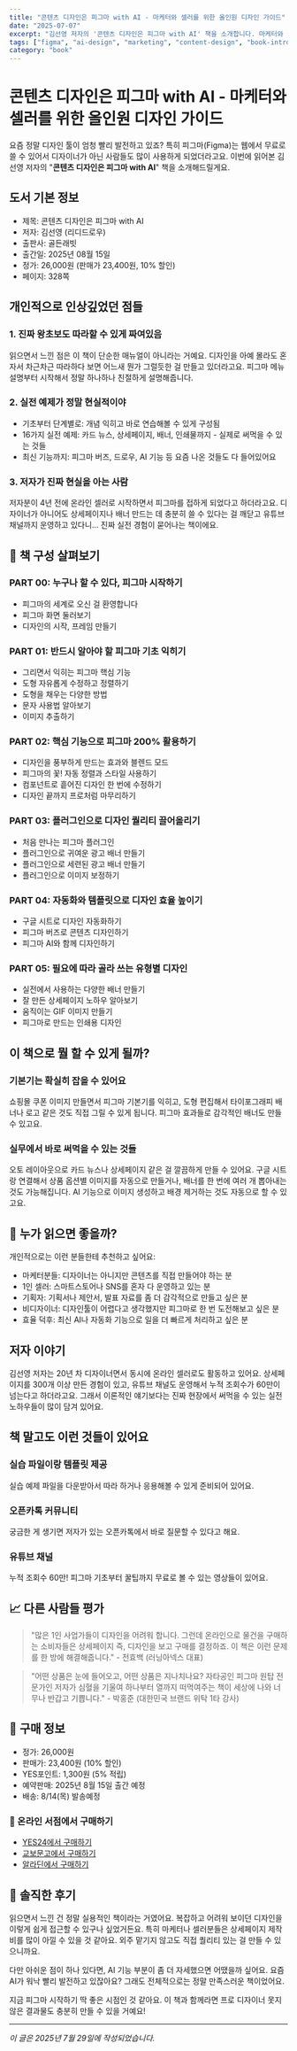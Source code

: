 ```yaml
---
title: "콘텐츠 디자인은 피그마 with AI - 마케터와 셀러를 위한 올인원 디자인 가이드"
date: "2025-07-07"
excerpt: "김선영 저자의 '콘텐츠 디자인은 피그마 with AI' 책을 소개합니다. 마케터와 셀러를 위한 실전 디자인 가이드로, 피그마 기초부터 AI 기능까지 총정리!"
tags: ["figma", "ai-design", "marketing", "content-design", "book-introduction"]
category: "book"
---
```


# 콘텐츠 디자인은 피그마 with AI - 마케터와 셀러를 위한 올인원 디자인 가이드

요즘 정말 디자인 툴이 엄청 빨리 발전하고 있죠? 특히 피그마(Figma)는 웹에서 무료로 쓸 수 있어서 디자이너가 아닌 사람들도 많이 사용하게 되었더라고요. 이번에 읽어본 김선영 저자의 "**콘텐츠 디자인은 피그마 with AI**" 책을 소개해드릴게요.

## 도서 기본 정보

- 제목: 콘텐츠 디자인은 피그마 with AI
- 저자: 김선영 (리디드로우)
- 출판사: 골든래빗
- 출간일: 2025년 08월 15일
- 정가: 26,000원 (판매가 23,400원, 10% 할인)
- 페이지: 328쪽

## 개인적으로 인상깊었던 점들

### 1. 진짜 왕초보도 따라할 수 있게 짜여있음
읽으면서 느낀 점은 이 책이 단순한 매뉴얼이 아니라는 거예요. 디자인을 아예 몰라도 혼자서 차근차근 따라하다 보면 어느새 뭔가 그럴듯한 걸 만들고 있더라고요. 피그마 메뉴 설명부터 시작해서 정말 하나하나 친절하게 설명해줍니다.

### 2. 실전 예제가 정말 현실적이야
- 기초부터 단계별로: 개념 익히고 바로 연습해볼 수 있게 구성됨
- 16가지 실전 예제: 카드 뉴스, 상세페이지, 배너, 인쇄물까지 - 실제로 써먹을 수 있는 것들
- 최신 기능까지: 피그마 버즈, 드로우, AI 기능 등 요즘 나온 것들도 다 들어있어요

### 3. 저자가 진짜 현실을 아는 사람
저자분이 4년 전에 온라인 셀러로 시작하면서 피그마를 접하게 되었다고 하더라고요. 디자이너가 아니어도 상세페이지나 배너 만드는 데 충분히 쓸 수 있다는 걸 깨닫고 유튜브 채널까지 운영하고 있다니... 진짜 실전 경험이 묻어나는 책이에요.

## 📖 책 구성 살펴보기

### PART 00: 누구나 할 수 있다, 피그마 시작하기
- 피그마의 세계로 오신 걸 환영합니다
- 피그마 화면 둘러보기
- 디자인의 시작, 프레임 만들기

### PART 01: 반드시 알아야 할 피그마 기초 익히기
- 그리면서 익히는 피그마 핵심 기능
- 도형 자유롭게 수정하고 정렬하기
- 도형을 채우는 다양한 방법
- 문자 사용법 알아보기
- 이미지 추출하기

### PART 02: 핵심 기능으로 피그마 200% 활용하기
- 디자인을 풍부하게 만드는 효과와 블렌드 모드
- 피그마의 꽃! 자동 정렬과 스타일 사용하기
- 컴포넌트로 흩어진 디자인 한 번에 수정하기
- 디자인 끝까지 프로처럼 마무리하기

### PART 03: 플러그인으로 디자인 퀄리티 끌어올리기
- 처음 만나는 피그마 플러그인
- 플러그인으로 귀여운 광고 배너 만들기
- 플러그인으로 세련된 광고 배너 만들기
- 플러그인으로 이미지 보정하기

### PART 04: 자동화와 템플릿으로 디자인 효율 높이기
- 구글 시트로 디자인 자동화하기
- 피그마 버즈로 콘텐츠 디자인하기
- 피그마 AI와 함께 디자인하기

### PART 05: 필요에 따라 골라 쓰는 유형별 디자인
- 실전에서 사용하는 다양한 배너 만들기
- 잘 만든 상세페이지 노하우 알아보기
- 움직이는 GIF 이미지 만들기
- 피그마로 만드는 인쇄용 디자인

## 이 책으로 뭘 할 수 있게 될까?

### 기본기는 확실히 잡을 수 있어요
쇼핑몰 쿠폰 이미지 만들면서 피그마 기본기를 익히고, 도형 편집해서 타이포그래피 배너나 로고 같은 것도 직접 그릴 수 있게 됩니다. 피그마 효과들로 감각적인 배너도 만들 수 있고요.

### 실무에서 바로 써먹을 수 있는 것들
오토 레이아웃으로 카드 뉴스나 상세페이지 같은 걸 깔끔하게 만들 수 있어요. 구글 시트랑 연결해서 상품 옵션별 이미지를 자동으로 만들거나, 배너를 한 번에 여러 개 뽑아내는 것도 가능해집니다. AI 기능으로 이미지 생성하고 배경 제거하는 것도 자동으로 할 수 있고요.

## 👥 누가 읽으면 좋을까?

개인적으로는 이런 분들한테 추천하고 싶어요:

- 마케터분들: 디자이너는 아니지만 콘텐츠를 직접 만들어야 하는 분
- 1인 셀러: 스마트스토어나 SNS를 혼자 다 운영하고 있는 분
- 기획자: 기획서나 제안서, 발표 자료를 좀 더 감각적으로 만들고 싶은 분
- 비디자이너: 디자인툴이 어렵다고 생각했지만 피그마로 한 번 도전해보고 싶은 분
- 효율 덕후: 최신 AI나 자동화 기능으로 일을 더 빠르게 처리하고 싶은 분

## 저자 이야기

김선영 저자는 20년 차 디자이너면서 동시에 온라인 셀러로도 활동하고 있어요. 상세페이지를 300개 이상 만든 경험이 있고, 유튜브 채널도 운영해서 누적 조회수가 60만이 넘는다고 하더라고요. 그래서 이론적인 얘기보다는 진짜 현장에서 써먹을 수 있는 실전 노하우들이 많이 담겨 있어요.

## 책 말고도 이런 것들이 있어요

### 실습 파일이랑 템플릿 제공
실습 예제 파일을 다운받아서 따라 하거나 응용해볼 수 있게 준비되어 있어요.

### 오픈카톡 커뮤니티
궁금한 게 생기면 저자가 있는 오픈카톡에서 바로 질문할 수 있다고 해요.

### 유튜브 채널
누적 조회수 60만! 피그마 기초부터 꿀팁까지 무료로 볼 수 있는 영상들이 있어요.

## 📈 다른 사람들 평가

> "많은 1인 사업가들이 디자인을 어려워 합니다. 그런데 온라인으로 물건을 구매하는 소비자들은 상세페이지 즉, 디자인을 보고 구매를 결정하죠. 이 책은 이런 문제를 한 방에 해결해줍니다." - 전효백 (러닝아넥스 대표)

> "어떤 상품은 눈에 들어오고, 어떤 상품은 지나치나요? 자타공인 피그마 원탑 전문가인 저자가 심혈을 기울여 하나부터 열까지 떠먹여주는 책이 세상에 나와 너무나 반갑고 기쁩니다." - 박홍준 (대한민국 브랜드 위탁 1타 강사)

## 🛒 구매 정보

- 정가: 26,000원
- 판매가: 23,400원 (10% 할인)
- YES포인트: 1,300원 (5% 적립)
- 예약판매: 2025년 8월 15일 출간 예정
- 배송: 8/14(목) 발송예정

### 📖 온라인 서점에서 구매하기

- [YES24에서 구매하기](https://www.yes24.com/product/goods/150110126)
- [교보문고에서 구매하기](https://product.kyobobook.co.kr/detail/S000217175849)
- [알라딘에서 구매하기](https://www.aladin.co.kr/shop/wproduct.aspx?ItemId=368851759&srsltid=AfmBOoob5Az4kYKOiTWLNj-bZXCw4gmAQQLmNMtCWybcSCgT2RtELI65)

## 🙏 솔직한 후기

읽으면서 느낀 건 정말 실용적인 책이라는 거였어요. 복잡하고 어려워 보이던 디자인을 이렇게 쉽게 접근할 수 있구나 싶었거든요. 특히 마케터나 셀러분들은 상세페이지 제작비를 많이 아낄 수 있을 것 같아요. 외주 맡기지 않고도 직접 퀄리티 있는 걸 만들 수 있으니까요.

다만 아쉬운 점이 하나 있다면, AI 기능 부분이 좀 더 자세했으면 어땠을까 싶어요. 요즘 AI가 워낙 빨리 발전하고 있잖아요? 그래도 전체적으로는 정말 만족스러운 책이었어요.

지금 피그마 시작하기 딱 좋은 시점인 것 같아요. 이 책과 함께라면 프로 디자이너 못지않은 결과물도 충분히 만들 수 있을 거예요!

---

*이 글은 2025년 7월 29일에 작성되었습니다.*